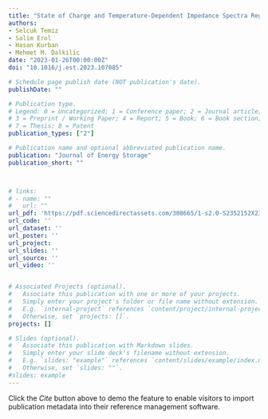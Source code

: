 ```yaml
---
title: "State of Charge and Temperature-Dependent Impedance Spectra Regeneration of Lithium-ion Battery by Duplex Learning Modeling"
authors:
- Selcuk Temiz
- Salim Erol
- Hasan Kurban
- Mehmet M. Dalkilic
date: "2023-01-26T00:00:00Z"
doi: "10.1016/j.est.2023.107085"

# Schedule page publish date (NOT publication's date).
publishDate: ""

# Publication type.
# Legend: 0 = Uncategorized; 1 = Conference paper; 2 = Journal article;
# 3 = Preprint / Working Paper; 4 = Report; 5 = Book; 6 = Book section;
# 7 = Thesis; 8 = Patent
publication_types: ["2"]

# Publication name and optional abbreviated publication name.
publication: "Journal of Energy Storage"
publication_short: ""



# links:
# - name: ""
#   url: ""
url_pdf: 'https://pdf.sciencedirectassets.com/308665/1-s2.0-S2352152X23X00061/1-s2.0-S2352152X23004826/main.pdf?X-Amz-Security-Token=IQoJb3JpZ2luX2VjEBAaCXVzLWVhc3QtMSJIMEYCIQDsneOFTPqtqOuMHKsuQkWSV%2BfBMqMLkpRDaNJltE5ymQIhAM3b9PwozLM%2Bt3YEkjsaz%2BqRX2pCxVJ9I8YJBJtKWrk4KrIFCEgQBRoMMDU5MDAzNTQ2ODY1Igx91jfkggTZSY0lHzYqjwXs52TYGS6H4%2FfdX%2BsDX16psHGSBpHhivMnelCk14s4WfkZ4BMtNtoEStvHT06hAJjVzTMd1I3kx1D0SJIiw7lOdGkpULb5mJC1c2QrVHrvBMLmXVfngqqVg%2FaAWUa%2BPTrLrcH2aGbxalZb6duk%2FU%2FWa2f3%2BqjMI2T33cBavLzfIHQ0QyS1mCxdKICcimRuR%2B1Do534mfxWFrCdAgq4kwsWljUdjp%2B0SxFTsxSfToH549z42xSL9lPGeaQAL1CJ5xiJfBacxwS4E1AhWiYjK27QlRmfI4RX%2B6g54F1T2CK%2B40Q%2FQIfBwMglDTBI%2FOd6iPftd5lBN%2FT2uHUsKZD0k3t4gamh0aIXdXpkPDV8RvpgEiLpgEyUFu696csv4Cd6u5kLL9xZQzRCX5e0zIvstVPjkGuMBp8rqnFKl9CK%2BIxLm%2BLh%2F9f9eN4Ul%2Fv6v88SoUmpKnbR0ZbB7HzunN0WcUH%2Fn3Iep%2For26xerMUe86aAGD6hO1S8cZzs8HLNoWnLNqQcllDD921Z6RIruLn9LCtw05OgRq4In%2BuVaxtpL0wM3OQP8fOC%2FAQ7uRyLIHDLuoafZjUzHHRUKrA40aOw3GOatT0Pwf1SeUCjTkvYrXK75MUfcNwl4eSst%2FOXqYYydsl6vOargE2%2B2ids9HbJrTKwyd%2BZjcPvZzVn0L%2Bcos3HSUfXUFAF6WbQ8Cf4RSwidoSI0eNtMoFs1%2BoPSX40QOHybWL%2BszY1UWv0jBZgn3W3MivtiiBgapAxXHltZnKoQmlI1%2FRmlN2wgOvUJB2XXmPy91xD8RJZrQ8l9tpX8%2Ff8NINOWlx62SKIHr9EtIki%2FqSrIpZJkffeUBMGoG%2F2jYBPf%2BdQVYQ7gazpB5DI69bwMIr%2B37AGOrABZ6Y5AzqND191XJhI655hjt14GQCnX82ZSk%2FiMYZHh%2BYOkFmNBNN4otKPsz8IH3d3z1ADsQNAYk1TMssvTwYvb7JPO%2BWxQuAMQ1CGftk4P3e7KPg9CIwENbWrAfEKcCzc6ptmGAIDPmjxXjkP2zpiW2vh9eVwI5SwRm7RLuItvUa%2FEJqbEcRcboe%2Bk2xphW3i1Q5udIRgBt8ZXZdHyVFX5lCtPzvw9flhvCpMKNYl7Co%3D&X-Amz-Algorithm=AWS4-HMAC-SHA256&X-Amz-Date=20240411T160046Z&X-Amz-SignedHeaders=host&X-Amz-Expires=300&X-Amz-Credential=ASIAQ3PHCVTYVRRVIYXY%2F20240411%2Fus-east-1%2Fs3%2Faws4_request&X-Amz-Signature=c26afa2ad734b39c33ec3dfb0d4e7d9149843e230aba22fedbffeb49dab80e13&hash=908637814bb38f820a866bbda5609b562d11c5ae5b756b61d5c8d27ef82e6294&host=68042c943591013ac2b2430a89b270f6af2c76d8dfd086a07176afe7c76c2c61&pii=S2352152X23004826&tid=spdf-b874d96c-5eb3-4022-8bdb-7d7fcf46eed5&sid=5e952d7920eb32498f4bc2f9664ec6fe9205gxrqa&type=client&tsoh=d3d3LnNjaWVuY2VkaXJlY3QuY29t&ua=17055751510252565552&rr=872c31011fe5e0e0&cc=qa'
url_code: ''
url_dataset: ''
url_poster: ''
url_project: 
url_slides: ''
url_source: ''
url_video: ''


# Associated Projects (optional).
#   Associate this publication with one or more of your projects.
#   Simply enter your project's folder or file name without extension.
#   E.g. `internal-project` references `content/project/internal-project/index.md`.
#   Otherwise, set `projects: []`.
projects: []

# Slides (optional).
#   Associate this publication with Markdown slides.
#   Simply enter your slide deck's filename without extension.
#   E.g. `slides: "example"` references `content/slides/example/index.md`.
#   Otherwise, set `slides: ""`.
#slides: example
---
```



Click the *Cite* button above to demo the feature to enable visitors to import publication metadata into their reference management software.




